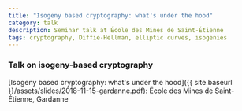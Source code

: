 ```yaml
---
title: "Isogeny based cryptography: what's under the hood"
category: talk
description: Seminar talk at École des Mines de Saint-Étienne
tags: cryptography, Diffie-Hellman, elliptic curves, isogenies
---
```


### Talk on isogeny-based cryptography

[Isogeny based cryptography: what's under the hood]({{ site.baseurl }}/assets/slides/2018-11-15-gardanne.pdf): École des Mines de Saint-Étienne, Gardanne
